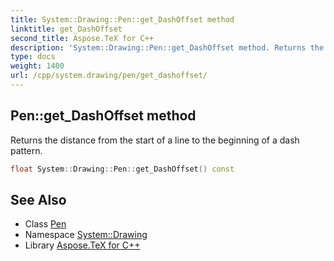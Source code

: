 ```yaml
---
title: System::Drawing::Pen::get_DashOffset method
linktitle: get_DashOffset
second_title: Aspose.TeX for C++
description: 'System::Drawing::Pen::get_DashOffset method. Returns the distance from the start of a line to the beginning of a dash pattern in C++.'
type: docs
weight: 1400
url: /cpp/system.drawing/pen/get_dashoffset/
---
```

## Pen::get_DashOffset method


Returns the distance from the start of a line to the beginning of a dash pattern.

```cpp
float System::Drawing::Pen::get_DashOffset() const
```

## See Also

* Class [Pen](../)
* Namespace [System::Drawing](../../)
* Library [Aspose.TeX for C++](../../../)
